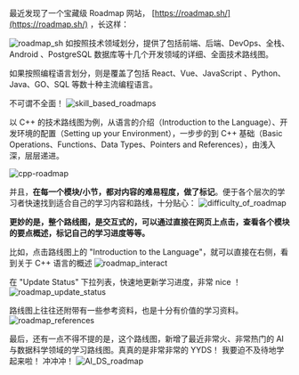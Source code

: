 

最近发现了一个宝藏级 Roadmap 网站， [https://roadmap.sh/](https://roadmap.sh/) ，长这样：

![roadmap_sh](http://cdn.talkaboutos.top/roadmap_sh.png)
如按照技术领域划分，提供了包括前端、后端、DevOps、全栈、Android 、PostgreSQL 数据库等十几个开发领域的详细、全面技术路线图。

如果按照编程语言划分，则是覆盖了包括 React、Vue、JavaScript 、Python、Java、GO、SQL 等数十种主流编程语言。

不可谓不全面！
![skill_based_roadmaps](http://cdn.talkaboutos.top/skill_based_roadmaps.png)

以 C++ 的技术路线图为例，从语言的介绍（Introduction to the Language）、开发环境的配置（Setting up your Environment），一步步的到 C++ 基础（Basic Operations、Functions、Data Types、Pointers and References），由浅入深，层层递进。

![cpp-roadmap](http://cdn.talkaboutos.top/cpp-roadmap.jpg)

并且，**在每一个模块/小节，都对内容的难易程度，做了标记**。便于各个层次的学习者快速找到适合自己的学习内容和路线，十分贴心：
![difficulty_of_roadmap](http://cdn.talkaboutos.top/difficulty_of_roadmap.png)

**更妙的是，整个路线图，是交互式的，可以通过直接在网页上点击，查看各个模块的要点概述，标记自己的学习进度等等。**

比如，点击路线图上的 "Introduction to the Language"，就可以直接在右侧，看到关于 C++ 语言的概述
![roadmap_interact](http://cdn.talkaboutos.top/roadmap_interact.png)

在 "Update Status" 下拉列表，快速地更新学习进度，非常 nice ！
![roadmap_update_status](http://cdn.talkaboutos.top/roadmap_update_status.png)

路线图上往往还附带有一些参考资料，也是十分有价值的学习资料。
![roadmap_references](http://cdn.talkaboutos.top/roadmap_references.png)

最后，还有一点不得不提的是，这个路线图，新增了最近非常火、非常热门的 AI 与数据科学领域的学习路线图。真真的是非常非常的 YYDS！
我要迫不及待地学起来啦！
冲冲冲！
![AI_DS_roadmap](http://cdn.talkaboutos.top/AI_DS_roadmap.png)



